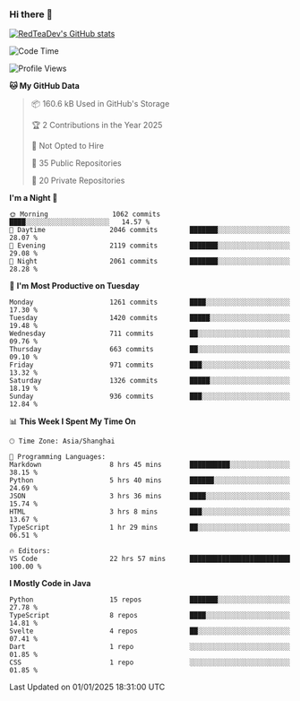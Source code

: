 ### Hi there 👋

<!--
**RedTeaDev/RedTeaDev** is a ✨ _special_ ✨ repository because its `README.md` (this file) appears on your GitHub profile.

Here are some ideas to get you started:

- 🔭 I’m currently working on ...
- 🌱 I’m currently learning ...
- 👯 I’m looking to collaborate on ...
- 🤔 I’m looking for help with ...
- 💬 Ask me about ...
- 📫 How to reach me: ...
- 😄 Pronouns: ...
- ⚡ Fun fact: ...
-->

<!--
[![wakatime](https://wakatime.com/badge/user/6b101ed0-04c0-4490-9283-eb61f2efff96.svg)](https://wakatime.com/@6b101ed0-04c0-4490-9283-eb61f2efff96)
!-->

[![RedTeaDev's GitHub stats](https://github-readme-stats.vercel.app/api?username=RedTeaDev\&include_all_commits=true)](https://github.com/anuraghazra/github-readme-stats)
<!--
[![willianrod's wakatime stats](https://github-readme-stats.vercel.app/api/wakatime?username=RedTeaDev)](https://github.com/anuraghazra/github-readme-stats)
!-->
<!--START_SECTION:waka-->
![Code Time](http://img.shields.io/badge/Code%20Time-2%2C853%20hrs%2018%20mins-blue)

![Profile Views](http://img.shields.io/badge/Profile%20Views-0-blue)

**🐱 My GitHub Data** 

> 📦 160.6 kB Used in GitHub's Storage 
 > 
> 🏆 2 Contributions in the Year 2025
 > 
> 🚫 Not Opted to Hire
 > 
> 📜 35 Public Repositories 
 > 
> 🔑 20 Private Repositories 
 > 
**I'm a Night 🦉** 

```text
🌞 Morning                1062 commits        ████░░░░░░░░░░░░░░░░░░░░░   14.57 % 
🌆 Daytime                2046 commits        ███████░░░░░░░░░░░░░░░░░░   28.07 % 
🌃 Evening                2119 commits        ███████░░░░░░░░░░░░░░░░░░   29.08 % 
🌙 Night                  2061 commits        ███████░░░░░░░░░░░░░░░░░░   28.28 % 
```
📅 **I'm Most Productive on Tuesday** 

```text
Monday                   1261 commits        ████░░░░░░░░░░░░░░░░░░░░░   17.30 % 
Tuesday                  1420 commits        █████░░░░░░░░░░░░░░░░░░░░   19.48 % 
Wednesday                711 commits         ██░░░░░░░░░░░░░░░░░░░░░░░   09.76 % 
Thursday                 663 commits         ██░░░░░░░░░░░░░░░░░░░░░░░   09.10 % 
Friday                   971 commits         ███░░░░░░░░░░░░░░░░░░░░░░   13.32 % 
Saturday                 1326 commits        █████░░░░░░░░░░░░░░░░░░░░   18.19 % 
Sunday                   936 commits         ███░░░░░░░░░░░░░░░░░░░░░░   12.84 % 
```


📊 **This Week I Spent My Time On** 

```text
🕑︎ Time Zone: Asia/Shanghai

💬 Programming Languages: 
Markdown                 8 hrs 45 mins       ██████████░░░░░░░░░░░░░░░   38.15 % 
Python                   5 hrs 40 mins       ██████░░░░░░░░░░░░░░░░░░░   24.69 % 
JSON                     3 hrs 36 mins       ████░░░░░░░░░░░░░░░░░░░░░   15.74 % 
HTML                     3 hrs 8 mins        ███░░░░░░░░░░░░░░░░░░░░░░   13.67 % 
TypeScript               1 hr 29 mins        ██░░░░░░░░░░░░░░░░░░░░░░░   06.51 % 

🔥 Editors: 
VS Code                  22 hrs 57 mins      █████████████████████████   100.00 % 
```

**I Mostly Code in Java** 

```text
Python                   15 repos            ███████░░░░░░░░░░░░░░░░░░   27.78 % 
TypeScript               8 repos             ████░░░░░░░░░░░░░░░░░░░░░   14.81 % 
Svelte                   4 repos             ██░░░░░░░░░░░░░░░░░░░░░░░   07.41 % 
Dart                     1 repo              ░░░░░░░░░░░░░░░░░░░░░░░░░   01.85 % 
CSS                      1 repo              ░░░░░░░░░░░░░░░░░░░░░░░░░   01.85 % 
```




 Last Updated on 01/01/2025 18:31:00 UTC
<!--END_SECTION:waka-->


